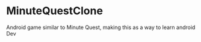 # MinuteQuestClone

Android game similar to Minute Quest, making this as a way to learn android Dev
